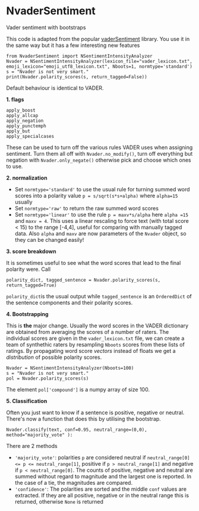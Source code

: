 # NvaderSentiment
Vader sentiment with bootstraps

This code is adapted from the popular [vaderSentiment](https://github.com/cjhutto/vaderSentiment/tree/master) library. You use it in the same way but it has a few interesting new features
```
from NvaderSentiment import NSentimentIntensityAnalyzer
Nvader = NSentimentIntensityAnalyzer(lexicon_file="vader_lexicon.txt", emoji_lexicon="emoji_utf8_lexicon.txt", Nboots=1, normtype='standard')
s = "Nvader is not very smart." 
print(Nvader.polarity_scores(s, return_tagged=False))
```
Default behaviour is identical to VADER.

**1. flags**
```
apply_boost
apply_allcap 
apply_negation 
apply_punctemph 
apply_but
apply_specialcases
```

These can be used to turn off the various rules VADER uses when assigning sentiment. Turn them all off with `Nvader.no_modify()`, turn off everything but negation with `Nvader.only_negate()` otherwise pick and choose which ones to use.

**2. normalization**

 - Set `normtype='standard'` to use the usual rule for turning summed word scores into a polarity value `p = s/sqrt(s*s+alpha)` where `alpha=15` usually
 - Set `normtype='raw'` to return the raw summed word scores
 - Set `normtype='linear'` to use the rule `p = maxv*s/alpha` here `alpha =15` and `maxv = 4`. This uses a linear rescaling to force text (with total score < 15) to the range [-4,4], useful for comparing with manually tagged data.
Also `alpha` and `maxv` are now parameters of the `Nvader` object, so they can be changed easily!

**3. score breakdown**

It is sometimes useful to see what the word scores that lead to the final polarity were. Call
```
polarity_dict, tagged_sentence = Nvader.polarity_scores(s, return_tagged=True)
```
`polarity_dict`is the usual output while `tagged_sentence` is an `OrderedDict` of the sentence components and their polarity scores.

**4. Bootstrapping**

This is **the** major change. Usually the word scores in the VADER dictionary are obtained from averaging the scores of a number of raters. The individual scores are given in the 
`vader_lexicon.txt` file, we can create a team of synthethic raters by resampling `Nboots` scores from these lists of ratings. By propagating word score *vectors* instead of floats we get a 
*distribution* of possible polarity scores.
```
Nvader = NSentimentIntensityAnalyzer(Nboots=100)
s = "Nvader is not very smart." 
pol = Nvader.polarity_scores(s)
```
The element `pol['compound']` is a numpy array of size 100.

**5. Classification**

Often you just want to know if a sentence is positive, negative or neutral. There's now a function that does this by utilising the bootstrap.
```
Nvader.classify(text, conf=0.95, neutral_range=(0,0), method="majority_vote" ):
```

There are 2 methods
 - `'majority_vote'`: polarities `p` are considered neutral if `neutral_range[0] <= p <= neutral_range[1]`, positive if `p > neutral_range[1]` and negative if `p < neutral_range[0]`.
The counts of positive, negative and neutral are summed without regard to magnitude and the largest one is reported. In the case of a tie, the magnitudes are compared.
 - `'confidence'`: The polarities are sorted and the middle `conf` values are extracted. If they are all positive, negative or in the neutral range this is returned, otherwise `None` is returned






















